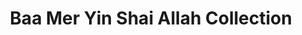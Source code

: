 ---
title: "Baa Mer Yin Shai Allah Collection"
url: /accra/baa-mer-yin-shai-allah-collection/
shop: clothes
---